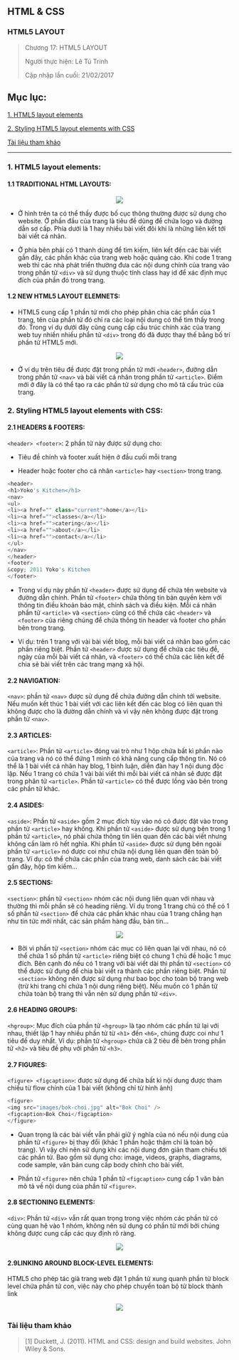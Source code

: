 ## HTML & CSS

### HTML5 LAYOUT

> Chương 17: HTML5 LAYOUT
>
> Người thực hiện: Lê Tú Trinh
>
> Cập nhập lần cuối: 21/02/2017

## Mục lục:

[1. HTML5 layout elements](#1)

[2. Styling HTML5 layout elements with CSS](#2)

[Tài liệu tham khảo](#3)

***
<a name="1"></a>
### 1. HTML5 layout elements:

#### 1.1 TRADITIONAL HTML LAYOUTS:

<p align="center"><img src="https://github.com/TrinhTu/web_developer/blob/master/Task22_Book_HTML_and_CSS_design_and_build_websites/Chapter%2017_HTML5%20Layout/1.png"/></p>

- Ở hình trên ta có thể thấy được bố cục thông thường được sử dụng cho website. Ở phần đầu của trang là tiêu đề dùng để chứa logo và đường dẫn sơ cấp. Phía dưới là 1 hay nhiều bài viết đôi khi là những liên kết tới bài viết cá nhân.

- Ở phía bên phải có 1 thanh dùng để tìm kiếm, liên kết đến các bài viết gần đây, các phần khác của trang web hoặc quảng cáo. Khi code 1 trang web thì các nhà phát triển thường đưa các nội dung chính của trang vào trong phần tử `<div>` và sử dụng thuộc tính class hay id để xác định mục đích của phần đó trong trang.

#### 1.2 NEW HTML5 LAYOUT ELEMNETS:

- HTML5 cung cấp 1 phần tử mới cho phép phân chia các phần của 1 trang, tên của phần tử đó chỉ ra các loại nội dung có thể tìm thấy trong đó. Trong ví dụ dưới đây cũng cung cấp cấu trúc chính xác của trang web tuy nhiền nhiều phần tử `<div>` trong đó đã được thay thế bằng bố trí phần tử HTML5 mới.

<p align="center"><img src="https://github.com/TrinhTu/web_developer/blob/master/Task22_Book_HTML_and_CSS_design_and_build_websites/Chapter%2017_HTML5%20Layout/2.png"/></p>

- Ở ví dụ trên tiêu đề được đặt trong phần tử mới `<header>`, đường dẫn trong phần tử `<nav>` và bài viết cá nhân trong phần tử `<article>`. Điểm mới ở đây là có thể tạo ra các phần tử sử dụng cho mô tả cấu trúc của trang.

<a name="2"></a>
### 2. Styling HTML5 layout elements with CSS:

#### 2.1 HEADERS & FOOTERS:

`<header> <footer>`: 2 phần tử này được sử dụng cho:

- Tiêu đề chính và footer xuất hiện ở đầu cuối mỗi trang

- Header hoặc footer cho cá nhân `<article>` hay `<section>` trong trang.

```javascript
<header>
<h1>Yoko's Kitchen</h1>
<nav>
<ul>
<li><a href="" class="current">home</a></li>
<li><a href="">classes</a></li>
<li><a href="">catering</a></li>
<li><a href="">about</a></li>
<li><a href="">contact</a></li>
</ul>
</nav>
</header>
<footer>
&copy; 2011 Yoko's Kitchen
</footer>
```

- Trong ví dụ này phần tử `<header>` được sử dụng để chứa tên website và đường dẫn chính. Phần tử `<footer>` chứa thông tin bản quyền kèm với thông tin điều khoản bảo mật, chính sách và điều kiện. Mỗi cá nhân phần tử `<article>` và `<section>` cũng có thể chứa các `<header>` và `<footer>` của riêng chúng để chứa thông tin header và footer cho phần bên trong trang.

- Ví dụ: trên 1 trang với vài bài viết blog, mỗi bài viết cá nhân bao gồm các phần riêng biệt. Phần tử `<header>` được sử dụng để chứa các tiêu đề, ngày của mỗi bài viết cá nhân, và `<footer>` có thể chứa các liên kết để chia sẻ bài viết trên các trang mạng xã hội.

#### 2.2 NAVIGATION:

`<nav>`: phần tử `<nav>` được sử dụng để chứa đường dẫn chính tới website. Nếu muốn kết thúc 1 bài viết với các liên kết đến các blog có liên quan thì không được cho là đường dẫn chính và vì vậy nên không được đặt trong phần tử `<nav>`.

#### 2.3 ARTICLES:

`<article>`: Phần tử `<article>` đóng vai trò như 1 hộp chứa bất kì phần nào của trang và nó có thể đứng 1 mình có khả năng cung cấp thông tin. Nó có thể là 1 bài viết cá nhân hay blog, 1 bình luận, diễn đàn hay 1 nội dung độc lập. Nếu 1 trang có chứa 1 vài bài viết thì mỗi bài viết cá nhân sẽ được đặt trong phân tử `<article>`. Phần tử `<article>` có thể được lồng vào bên trong các phần tử khác.

#### 2.4 ASIDES:

`<aside>`: Phần tử `<aside>` gồm 2 mục đích tùy vào nó có được đặt vào trong phần tử `<article>` hay không. Khi phần tử `<aside>` được sử dụng bên trong 1 phần tử `<article>`, nó phải chứa thông tin liên quan đến các bài viết nhưng không cần làm rõ hết nghĩa. Khi phần tử `<aside>` được sử dụng bên ngoài phần tử `<article>` nó được coi như chứa nội dung liên quan đến toàn bộ trang. Ví dụ: có thể chứa các phần của trang web, danh sách các bài viết gần đây, hộp tìm kiếm... 

#### 2.5 SECTIONS:

`<section>`: phần tử `<section>` nhóm các nội dung liên quan với nhau và thường thì mỗi phần sẽ có heading riêng. Ví dụ trong 1 trang chủ có thể có 1 số phần tử `<section>` để chứa các phần khác nhau của 1 trang chẳng hạn như tin tức mới nhất, các sản phẩm hàng đầu, bản tin...

<p align="center"><img src="https://github.com/TrinhTu/web_developer/blob/master/Task22_Book_HTML_and_CSS_design_and_build_websites/Chapter%2017_HTML5%20Layout/3.png"/></p>

- Bởi vì phần tử `<section>` nhóm các mục có liên quan lại với nhau, nó có thể chứa 1 số phần tử `<article>` riêng biệt có chung 1 chủ đề hoặc 1 mục đích. Bên cạnh đó nếu có 1 trang với bài viết dài thì phần tử `<section>` có thể được sử đụng để chia bài viết ra thành các phần riêng biệt. Phần tử `<section>` không nên được sử dụng như bao bọc cho toàn bộ trang web (trừ khi trang chỉ chứa 1 nội dung riêng biệt). Nếu muốn có 1 phần tử chứa toàn bộ trang thì vẫn nên sử dụng phần tử `<div>`.

#### 2.6 HEADING GROUPS:

`<hgroup>`: Mục đích của phần tử `<hgroup>` là tạo nhóm các phần tử lại với nhau, thiết lập 1 hay nhiều phần tử từ `<h1>` đến `<h6>`, chúng được coi như 1 tiêu đề duy nhất. Ví dụ: phần tử `<hgroup>` chứa cả 2 tiêu đề bên trong phần tử `<h2>` và tiêu đề phụ với phần tử `<h3>`. 

#### 2.7 FIGURES:

`<figure> <figcaption>`: được sử dụng để chứa bất kì nội dung được tham chiếu từ flow chính của 1 bài viết (không chỉ từ hình ảnh)

```javascript
<figure>
<img src="images/bok-choi.jpg" alt="Bok Choi" />
<figcaption>Bok Choi</figcaption>
</figure>
```

- Quan trọng là các bài viết vẫn phải giữ ý nghĩa của nó nếu nội dung của phần tử `<figure>` bị thay đổi (khác 1 phần hoặc thậm chí là toàn bộ trang). Vì vậy chỉ nên sử dụng khi các nội dung đơn giản tham chiếu tới các phần tử. Bao gồm sử dụng cho: image, videos, graphs, diagrams, code sample, văn bản cung cấp body chính cho bài viết.

- Phần tử `<figure>` nên chứa 1 phần tử `<figcaption>` cung cấp 1 văn bản mô tả về nội dung của phần tử `<figure>`. 

#### 2.8 SECTIONING ELEMENTS:

`<div>`: Phần tử `<div>` vẫn rất quan trọng trong việc nhóm các phần tử có cùng quan hệ vào 1 nhóm, không nên sử dụng có phần tử mới bởi chúng không được cung cấp các quy định rõ ràng.

<p align="center"><img src="https://github.com/TrinhTu/web_developer/blob/master/Task22_Book_HTML_and_CSS_design_and_build_websites/Chapter%2017_HTML5%20Layout/4.png"/></p>

#### 2.9LINKING AROUND BLOCK-LEVEL ELEMENTS:

HTML5 cho phép tác giả trang web đặt 1 phần tử xung quanh phần tử block level chứa phần tử con, việc này cho phép chuyển toàn bộ từ block thành link

<p align="center"><img src="https://github.com/TrinhTu/web_developer/blob/master/Task22_Book_HTML_and_CSS_design_and_build_websites/Chapter%2017_HTML5%20Layout/5.png"/></p>

<a name="3"></a>
### Tài liệu tham khảo

> [1] Duckett, J. (2011). HTML and CSS: design and build websites. John Wiley & Sons. 

